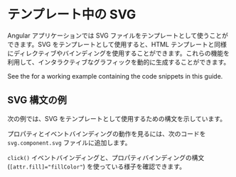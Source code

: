# テンプレート中の SVG

Angular アプリケーションでは SVG ファイルをテンプレートとして使うことができます。SVG をテンプレートとして使用すると、HTML テンプレートと同様にディレクティブやバインディングを使用することができます。これらの機能を利用して、インタラクティブなグラフィックを動的に生成することができます。

<div class="alert is-helpful">

See the <live-example name="template-syntax"></live-example> for a working example containing the code snippets in this guide.

</div>

## SVG 構文の例

次の例では、SVG をテンプレートとして使用するための構文を示しています。

<code-example path="template-syntax/src/app/svg.component.ts" header="src/app/svg.component.ts"></code-example>

プロパティとイベントバインディングの動作を見るには、次のコードを `svg.component.svg` ファイルに追加します。

<code-example path="template-syntax/src/app/svg.component.svg" header="src/app/svg.component.svg"></code-example>

`click()` イベントバインディングと、プロパティバインディングの構文 (`[attr.fill]="fillColor"`)
を使っている様子を確認できます。
